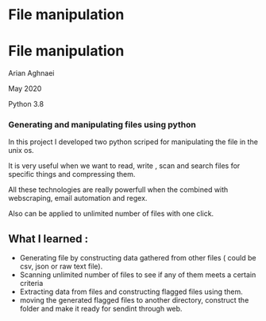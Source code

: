 # File manipulation

<h1>File manipulation</h1>
<p>Arian Aghnaei</p>
<p>May 2020</p>
<p>Python 3.8</p>

<h3>Generating and manipulating files using python</h3>
<p>In this project I developed two python scriped for manipulating the file in the unix os.</p>
<p>It is very useful when we want to read, write , scan and search files for specific things and compressing them.</p>

<p>All these technologies are really powerfull when the combined with webscraping, email automation and regex.</p>

<p>Also can be applied to unlimited number of files with one click.</p>

<h2>What I learned :</h2>
<ul>
  <li>Generating file by constructing data gathered from other files ( could be csv, json or raw text file).</li>
  <li>Scanning unlimited number of files to see if any of them meets a certain criteria</li>
  <li>Extracting data from files and constructing flagged files using them.</li>
  <li>moving the generated flagged files to another directory, construct the folder and make it ready for sendint through web.</li>
</ul>
<br>

